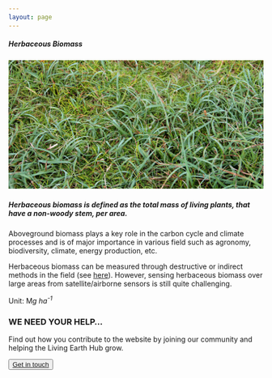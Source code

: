 ```yaml
---
layout: page
---
```


<!-- Content-section-start -->
<div class="container">
    <div class="row">
        <div class="col-12 mt-60">
            <h5 class="common-title">Herbaceous Biomass</h5>
        </div>
        <div class="col-xs-12 col-sm-12 col-ms-9 col-lg-9 col-xl-9 col-xxl-9">
            <div class="common-image pb-5">
                <img src="/assets/img/Wales/Big/herbaceous-biomass.jpg" class="img-fluid" alt="Herbaceous Biomass">
            </div>
            <div class="pb-5">
                <h5 class="font-weight-bold">Herbaceous biomass is defined as the total mass of living plants, that have a non-woody stem, per area.</h5>
                <div class="pt-4">
                    <p>Aboveground biomass plays a key role in the carbon cycle and climate processes and is of major importance in various field such as agronomy, biodiversity, climate, energy production, etc.</p>
                    <p>Herbaceous biomass can be measured through destructive or indirect methods in the field (see <a href="https://livingearth.aber.ac.uk/data/ground-measurements/technics/herbaceous-biomass-ground-measurements/">here</a>). However, sensing herbaceous biomass over large areas from satellite/airborne sensors is still quite challenging.</p>
                    <p>Unit: M<i>g ha<sup>-1</sup></i></p>
                </div>
            </div>
        </div>
    </div>
</div>
<!-- Content-section-end -->

<!-- get-in-section-Start -->
<div class="container mb-100">
    <div class="get-in-section-main">
        <div class="get-in-section-dsc">
            <h3>WE NEED YOUR HELP&hellip;</h3>
            <p>Find out how you contribute to the website by joining our community and helping the Living Earth Hub grow.</p>
        </div>
        <button type="button"><a href="/contact/">Get in touch</a></button>
    </div>
</div>
<!-- get-in-section-End -->